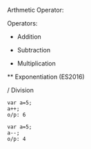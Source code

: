 Arthmetic Operator:

Operators:

+	Addition
  
-	Subtraction

*	Multiplication

**	Exponentiation (ES2016)

/	Division

    var a=5;
    a++;
    o/p: 6
    
    var a=5;
    a--;
    o/p: 4
